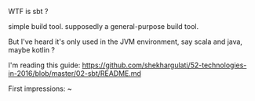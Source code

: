 WTF is sbt ? 

simple build tool. supposedly a general-purpose build tool.

But I've heard it's only used in the JVM environment, say scala and java, maybe kotlin ? 

I'm reading this guide: 
<https://github.com/shekhargulati/52-technologies-in-2016/blob/master/02-sbt/README.md>

First impressions: ~
